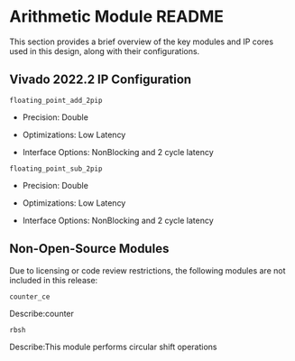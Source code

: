 # Arithmetic Module README

This section provides a brief overview of the key modules and IP cores used in this design, along with their configurations.

## Vivado 2022.2 IP Configuration
`floating_point_add_2pip`

- Precision:  Double

- Optimizations:  Low Latency

- Interface Options:  NonBlocking and 2 cycle latency

`floating_point_sub_2pip`

- Precision:  Double

- Optimizations:  Low Latency

- Interface Options:  NonBlocking and 2 cycle latency


## Non-Open-Source Modules
Due to licensing or code review restrictions, the following modules are not included in this release:

`counter_ce`

Describe:counter

`rbsh`

Describe:This module performs circular shift operations
